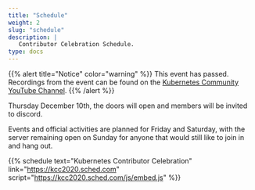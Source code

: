 ```yaml
---
title: "Schedule"
weight: 2
slug: "schedule"
description: |
   Contributor Celebration Schedule.
type: docs
---
```


{{% alert title="Notice" color="warning" %}}
This event has passed. Recordings from the event can be found on the
[Kubernetes Community YouTube Channel](https://youtube.com/playlist?list=PL69nYSiGNLP0MPeiM9oAffsxtrUgUAu1g).
{{% /alert %}}

Thursday December 10th, the doors will open and members will be invited to discord. 

Events and official activities are planned for Friday and Saturday, with the
server remaining open on Sunday for anyone that would still like to join in and hang out.

{{% schedule
  text="Kubernetes Contributor Celebration"
  link="https://kcc2020.sched.com"
  script="https://kcc2020.sched.com/js/embed.js"
%}}
